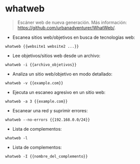 # whatweb

> Escáner web de nueva generación.
> Más información: <https://github.com/urbanadventurer/WhatWeb/>.

- Escanea sitios web/objetivos en busca de tecnologías web:

`whatweb {{website1 website2 ...}}`

- Lee objetivos/sitios web desde un archivo:

`whatweb -i {{archivo_objetivos}}`

- Analiza un sitio web/objetivo en modo detallado:

`whatweb -v {{example.com}}`

- Ejecuta un escaneo agresivo en un sitio web:

`whatweb -a 3 {{example.com}}`

- Escanear una red y suprimir errores:

`whatweb --no-errors {{192.168.0.0/24}}`

- Lista de complementos:

`whatweb -l`

- Lista de complementos:

`whatweb -I {{nombre_del_complemento}}`
